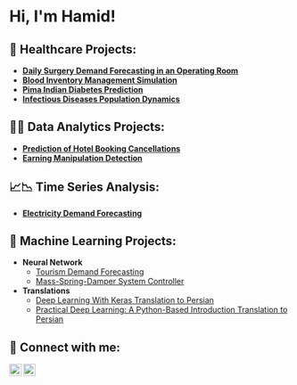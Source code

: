 <h1>Hi, I'm Hamid!

<h2>🏥 Healthcare Projects:</h2>

- <b>[Daily Surgery Demand Forecasting in an Operating Room](https://github.com/hamidnakhaei/daily_surgery_demand_forecasting)</b>
- <b>[Blood Inventory Management Simulation](https://github.com/hamidnakhaei/blood_inventory_management_simulation)</b>
- <b>[Pima Indian Diabetes Prediction](https://github.com/hamidnakhaei/Pima_Indian_diabetes_prediction)</b>
- <b>[Infectious Diseases Population Dynamics](https://github.com/hamidnakhaei/infectious_diseases_population_dynamics)</b>

<h2>👨‍💻 Data Analytics Projects:</h2>

- <b>[Prediction of Hotel Booking Cancellations](https://github.com/hamidnakhaei/hotel_booking_cancelation_prediction)</b>
- <b>[Earning Manipulation Detection](https://github.com/hamidnakhaei/earning_manipulation_detection-)</b>

<h2>📈📉 Time Series Analysis:</h2>

- <b>[Electricity Demand Forecasting](https://github.com/hamidnakhaei/electricity_demand_forecasting_Holt-Winters_ARIMA)</b>

<h2>🤖 Machine Learning Projects:</h2>

- <b>Neural Network</b>
  - [Tourism Demand Forecasting](https://github.com/hamidnakhaei/tourism_demand_forecasting_neural_network-)
  - [Mass-Spring-Damper System Controller](https://github.com/hamidnakhaei/mass-spring-damper_position_controller_using_neural_network)
- <b>Translations</b>
  - [Deep Learning With Keras Translation to Persian](https://github.com/hamidnakhaei/deep_learning_with_keras_translation_to_Persian)
  - [Practical Deep Learning: A Python-Based Introduction Translation to Persian](https://github.com/hamidnakhaei/practical_deep_learning_a_python-based_introduction_translation_to_Persian)

<h2> 🤳 Connect with me:</h2>

[<img align="left" alt="HamidNakhaei | Email" width="22px" src="https://cdn.jsdelivr.net/npm/simple-icons@3.13.0/icons/gmail.svg" />][Email]
[<img align="left" alt="HamidNakhaei | LinkedIn" width="22px" src="https://cdn.jsdelivr.net/npm/simple-icons@v3/icons/linkedin.svg" />][linkedin]

[Email]: 1hamidnakhaei@gmail.com
[linkedin]: https://www.linkedin.com/in/hamid-nakhaei/

<!--


Here are some ideas to get you started:

- 🔭 I’m currently working on ...
- 🌱 I’m currently learning ...
- 👯 I’m looking to collaborate on ...
- 🤔 I’m looking for help with ...
- 💬 Ask me about ...
- 📫 How to reach me: ...
- 😄 Pronouns: ...
- ⚡ Fun fact: ...
-->
